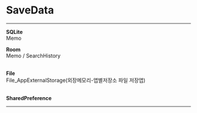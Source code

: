 # SaveData
---
**SQLite**</br>
Memo
</br>

**Room**</br>
Memo / SearchHistory
<br></br>

**File**</br>
File_AppExternalStorage(외장메모리-앱별저장소 파일 저장앱)
<br></br>

**SharedPreference**</br>

---

